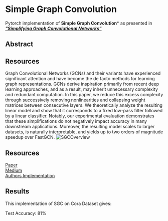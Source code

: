 # Simple Graph Convolution
Pytorch implementation of **Simple Graph Convolution*** as presented in [***"Simplifying Graph Convolutional Networks"***](https://arxiv.org/abs/1902.07153)

## Abstract 

## Resources

Graph Convolutional Networks (GCNs) and their variants have experienced significant attention and have become the de facto methods for learning graph representations. GCNs derive inspiration primarily from recent deep learning approaches, and as a result, may inherit unnecessary complexity and redundant computation. In this paper, we reduce this excess complexity through successively removing nonlinearities and collapsing weight matrices between consecutive layers. We theoretically analyze the resulting linear model and show that it corresponds to a fixed low-pass filter followed by a linear classifier. Notably, our experimental evaluation demonstrates that these simplifications do not negatively impact accuracy in many downstream applications. Moreover, the resulting model scales to larger datasets, is naturally interpretable, and yields up to two orders of magnitude speedup over FastGCN.
![SGCOverview](https://user-images.githubusercontent.com/42002993/97458724-fbfabb00-1960-11eb-8fdd-e40234f42c33.png)


## Resources
[Paper](https://arxiv.org/abs/1902.07153) <br>
[Medium](https://medium.com/me/stats/post/dd78d4682ea1) <br>
[Authors Implementation](https://github.com/Tiiiger/SGC) <br>

## Results
This implementation of SGC on Cora Dataset gives:

Test Accuracy: 81% 

